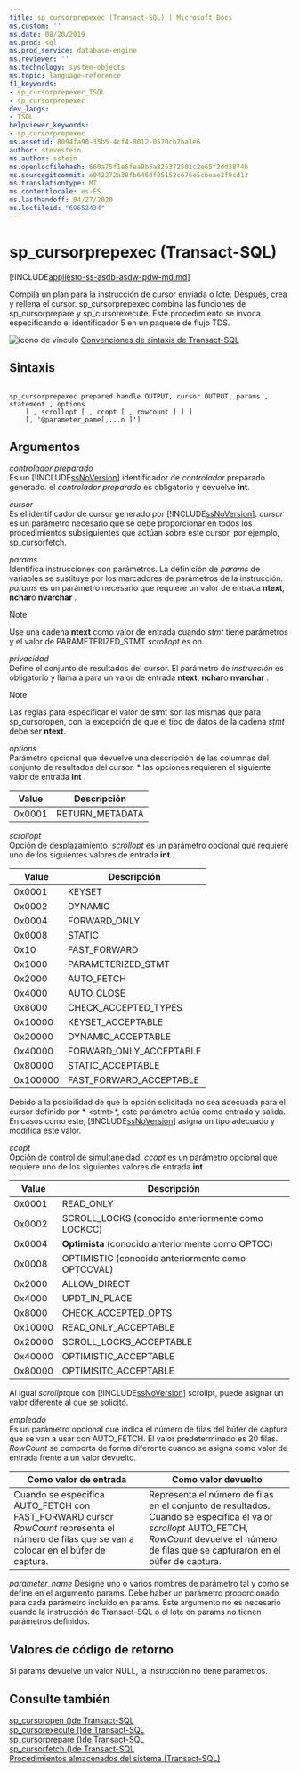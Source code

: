 ```yaml
---
title: sp_cursorprepexec (Transact-SQL) | Microsoft Docs
ms.custom: ''
ms.date: 08/20/2019
ms.prod: sql
ms.prod_service: database-engine
ms.reviewer: ''
ms.technology: system-objects
ms.topic: language-reference
f1_keywords:
- sp_cursorprepexec_TSQL
- sp_cursorprepexec
dev_langs:
- TSQL
helpviewer_keywords:
- sp_cursorprepexec
ms.assetid: 8094fa90-35b5-4cf4-8012-0570cb2ba1e6
author: stevestein
ms.author: sstein
ms.openlocfilehash: 660a75f1e6fea9b5a825372501c2e65f2dd3874b
ms.sourcegitcommit: e042272a38fb646df05152c676e5cbeae3f9cd13
ms.translationtype: MT
ms.contentlocale: es-ES
ms.lasthandoff: 04/27/2020
ms.locfileid: "69652434"
---
```

# <a name="sp_cursorprepexec-transact-sql"></a>sp_cursorprepexec (Transact-SQL)
[!INCLUDE[appliesto-ss-asdb-asdw-pdw-md.md](../../includes/appliesto-ss-asdb-asdw-pdw-md.md)]

  Compila un plan para la instrucción de cursor enviada o lote. Después, crea y rellena el cursor. sp_cursorprepexec combina las funciones de sp_cursorprepare y sp_cursorexecute. Este procedimiento se invoca especificando el identificador 5 en un paquete de flujo TDS.  
  
 ![icono de vínculo](../../database-engine/configure-windows/media/topic-link.gif "Icono de vínculo") [Convenciones de sintaxis de Transact-SQL](../../t-sql/language-elements/transact-sql-syntax-conventions-transact-sql.md)  
  
## <a name="syntax"></a>Sintaxis  
  
```  
  
sp_cursorprepexec prepared handle OUTPUT, cursor OUTPUT, params , statement , options  
    [ , scrollopt [ , ccopt [ , rowcount ] ] ]  
    [, '@parameter_name[,...n ]']
```  
  
## <a name="arguments"></a>Argumentos  
 *controlador preparado*  
 Es un [!INCLUDE[ssNoVersion](../../includes/ssnoversion-md.md)] identificador de *controlador* preparado generado. el *controlador preparado* es obligatorio y devuelve **int**.  
  
 *cursor*  
 Es el identificador de cursor generado por [!INCLUDE[ssNoVersion](../../includes/ssnoversion-md.md)]. *cursor* es un parámetro necesario que se debe proporcionar en todos los procedimientos subsiguientes que actúan sobre este cursor, por ejemplo, sp_cursorfetch.  
  
 *params*  
 Identifica instrucciones con parámetros. La definición de *params* de variables se sustituye por los marcadores de parámetros de la instrucción. *params* es un parámetro necesario que requiere un valor de entrada **ntext**, **nchar**o **nvarchar** .  
  
> [!NOTE]  
>  Use una cadena **ntext** como valor de entrada cuando *stmt* tiene parámetros y el valor de PARAMETERIZED_STMT *scrollopt* es on.  
  
 *privacidad*  
 Define el conjunto de resultados del cursor. El parámetro de *instrucción* es obligatorio y llama a para un valor de entrada **ntext**, **nchar**o **nvarchar** .  
  
> [!NOTE]  
>  Las reglas para especificar el valor de stmt son las mismas que para sp_cursoropen, con la excepción de que el tipo de datos de la cadena *stmt* debe ser **ntext**.  
  
 *options*  
 Parámetro opcional que devuelve una descripción de las columnas del conjunto de resultados del cursor. * las opciones requieren el siguiente valor de entrada **int** .  
  
|Value|Descripción|  
|-----------|-----------------|  
|0x0001|RETURN_METADATA|  
  
 *scrollopt*  
 Opción de desplazamiento. *scrollopt* es un parámetro opcional que requiere uno de los siguientes valores de entrada **int** .  
  
|Value|Descripción|  
|-----------|-----------------|  
|0x0001|KEYSET|  
|0x0002|DYNAMIC|  
|0x0004|FORWARD_ONLY|  
|0x0008|STATIC|  
|0x10|FAST_FORWARD|  
|0x1000|PARAMETERIZED_STMT|  
|0x2000|AUTO_FETCH|  
|0x4000|AUTO_CLOSE|  
|0x8000|CHECK_ACCEPTED_TYPES|  
|0x10000|KEYSET_ACCEPTABLE|  
|0x20000|DYNAMIC_ACCEPTABLE|  
|0x40000|FORWARD_ONLY_ACCEPTABLE|  
|0x80000|STATIC_ACCEPTABLE|  
|0x100000|FAST_FORWARD_ACCEPTABLE|  
  
 Debido a la posibilidad de que la opción solicitada no sea adecuada para el cursor definido por * \<stmt>*, este parámetro actúa como entrada y salida. En casos como este, [!INCLUDE[ssNoVersion](../../includes/ssnoversion-md.md)] asigna un tipo adecuado y modifica este valor.  
  
 *ccopt*  
 Opción de control de simultaneidad. *ccopt* es un parámetro opcional que requiere uno de los siguientes valores de entrada **int** .  
  
|Value|Descripción|  
|-----------|-----------------|  
|0x0001|READ_ONLY|  
|0x0002|SCROLL_LOCKS (conocido anteriormente como LOCKCC)|  
|0x0004|**Optimista** (conocido anteriormente como OPTCC)|  
|0x0008|OPTIMISTIC (conocido anteriormente como OPTCCVAL)|  
|0x2000|ALLOW_DIRECT|  
|0x4000|UPDT_IN_PLACE|  
|0x8000|CHECK_ACCEPTED_OPTS|  
|0x10000|READ_ONLY_ACCEPTABLE|  
|0x20000|SCROLL_LOCKS_ACCEPTABLE|  
|0x40000|OPTIMISTIC_ACCEPTABLE|  
|0x80000|OPTIMISITC_ACCEPTABLE|  
  
 Al igual *scrollpt*que con [!INCLUDE[ssNoVersion](../../includes/ssnoversion-md.md)] scrollpt, puede asignar un valor diferente al que se solicitó.  
  
 *empleado*  
 Es un parámetro opcional que indica el número de filas del búfer de captura que se van a usar con AUTO_FETCH. El valor predeterminado es 20 filas. *RowCount* se comporta de forma diferente cuando se asigna como valor de entrada frente a un valor devuelto.  
  
|Como valor de entrada|Como valor devuelto|  
|--------------------|---------------------|  
|Cuando se especifica AUTO_FETCH con FAST_FORWARD cursor *RowCount* representa el número de filas que se van a colocar en el búfer de captura.|Representa el número de filas en el conjunto de resultados. Cuando se especifica el valor *scrollopt* AUTO_FETCH, *RowCount* devuelve el número de filas que se capturaron en el búfer de captura.|  

*parameter_name* Designe uno o varios nombres de parámetro tal y como se define en el argumento params.  Debe haber un parámetro proporcionado para cada parámetro incluido en params. Este argumento no es necesario cuando la instrucción de Transact-SQL o el lote en params no tienen parámetros definidos.
  
## <a name="return-code-values"></a>Valores de código de retorno  
 Si params devuelve un valor NULL, la instrucción no tiene parámetros.  
  
## <a name="see-also"></a>Consulte también  
 [sp_cursoropen &#40;&#41;de Transact-SQL](../../relational-databases/system-stored-procedures/sp-cursoropen-transact-sql.md)   
 [sp_cursorexecute &#40;&#41;de Transact-SQL](../../relational-databases/system-stored-procedures/sp-cursorexecute-transact-sql.md)   
 [sp_cursorprepare &#40;&#41;de Transact-SQL](../../relational-databases/system-stored-procedures/sp-cursorprepare-transact-sql.md)   
 [sp_cursorfetch &#40;&#41;de Transact-SQL](../../relational-databases/system-stored-procedures/sp-cursorfetch-transact-sql.md)   
 [Procedimientos almacenados del sistema &#40;Transact-SQL&#41;](../../relational-databases/system-stored-procedures/system-stored-procedures-transact-sql.md)  
